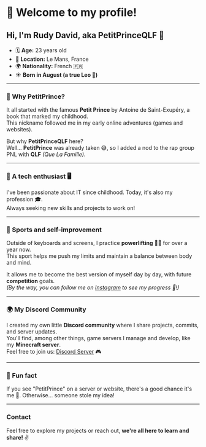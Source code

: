 # 👑 Welcome to my profile!  

## Hi, I'm **Rudy David**, aka **PetitPrinceQLF** 🌟  

- 🗓️ **Age:** 23 years old  
- 🏡 **Location:** Le Mans, France  
- 🌍 **Nationality:** French 🇫🇷  
- ☀️ **Born in August (a true Leo 🦁)**  

---

### 🌌 Why **PetitPrince**?  
It all started with the famous **Petit Prince** by Antoine de Saint-Exupéry, a book that marked my childhood.  
This nickname followed me in my early online adventures (games and websites).  

But why **PetitPrinceQLF** here?  
Well... **PetitPrince** was already taken 😅, so I added a nod to the rap group PNL with **QLF** *(Que La Famille)*.  

---

### 🔧 A tech enthusiast 🖥️  
I've been passionate about IT since childhood. Today, it's also my profession 🎓.  
Always seeking new skills and projects to work on!  

---

### 💪 Sports and self-improvement  
Outside of keyboards and screens, I practice **powerlifting** 🏋️‍♂️ for over a year now.  
This sport helps me push my limits and maintain a balance between body and mind.  

It allows me to become the best version of myself day by day, with future **competition** goals.  
*(By the way, you can follow me on [Instagram](https://www.instagram.com/rudydavid01/) to see my progress 👀!)*  

---

### 🌍 **My Discord Community**  
I created my own little **Discord community** where I share projects, commits, and server updates.  
You'll find, among other things, game servers I manage and develop, like my **Minecraft server**.  
Feel free to join us: [Discord Server](https://discord.gg/6ffyCYq3Ea) 🎮  

---

### 🚀 Fun fact  
If you see "PetitPrince" on a server or website, there's a good chance it's me 👀. Otherwise... someone stole my idea!  

---

### Contact  
Feel free to explore my projects or reach out, **we're all here to learn and share!** ✌️  

